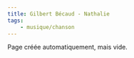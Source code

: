 ```yaml
---
title: Gilbert Bécaud - Nathalie
tags:
    - musique/chanson
---
```


Page créée automatiquement, mais vide.

